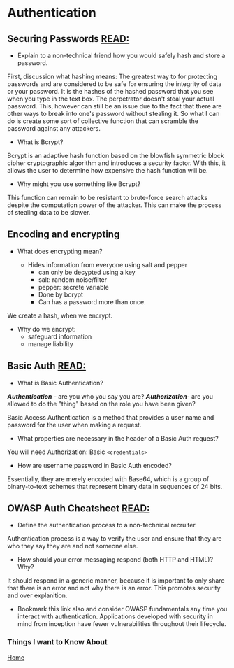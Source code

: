 # Authentication

## Securing Passwords [READ:](https://thehackernews.com/2014/04/securing-passwords-with-bcrypt-hashing.html)

- Explain to a non-technical friend how you would safely hash and store a password.

First, discussion what hashing means: The greatest way to for protecting passwords and are considered to be safe for ensuring the integrity of data or your password. It is the hashes of the hashed password that you see when you type in the text box. The perpetrator doesn't steal your actual password. This, however can still be an issue due to the fact that there are other ways to break into one's password without stealing it. So what I can do is create some sort of collective function that can scramble the password against any attackers.

- What is Bcrypt?

Bcrypt is an adaptive hash function based on the blowfish symmetric block cipher cryptographic algorithm and introduces a security factor. With this, it allows the user to determine how expensive the hash function will be.

- Why might you use something like Bcrypt?

This function can remain to be resistant to brute-force search attacks despite the computation power of the attacker. This can make the process of stealing data to be slower.

## Encoding and encrypting

- What does encrypting mean?  

  - Hides information from everyone using salt and pepper  
    - can only be decypted using a  key
    - salt: random noise/filter
    - pepper: secrete variable
    - Done by bcrypt
    - Can has a password more than once.

We create a hash, when we encrypt.

- Why do we encrypt:
  - safeguard information
  - manage liability

## Basic Auth [READ:](https://en.wikipedia.org/wiki/Basic_access_authentication)

- What is Basic Authentication?

***Authentication*** - are you who you say you are?
***Authorization***- are you allowed to do the "thing" based on the role you have been given?

Basic Access Authentication is a method that provides a user name and password for the user when making a request.

- What properties are necessary in the header of a Basic Auth request?

You will need Authorization: Basic `<credentials>`

- How are username:password in Basic Auth encoded?

Essentially, they are merely encoded with Base64, which is a group of binary-to-text schemes that represent binary data in sequences of 24 bits.

## OWASP Auth Cheatsheet [READ:](https://www.owasp.org/index.php/Authentication_Cheat_Sheet)

- Define the authentication process to a non-technical recruiter.

Authentication process is a way to verify the user and ensure that they are who they say they are and not someone else.

- How should your error messaging respond (both HTTP and HTML)? Why?

It should respond in a generic manner, because it is important to only share that there is an error and not why there is an error. This promotes security and over explanition.

- Bookmark this link also and consider OWASP fundamentals any time you interact with authentication. Applications developed with security in mind from inception have fewer vulnerabilities throughout their lifecycle.

### Things I want to Know About

[Home](https://keelen-fisher.github.io/new-repository/)
